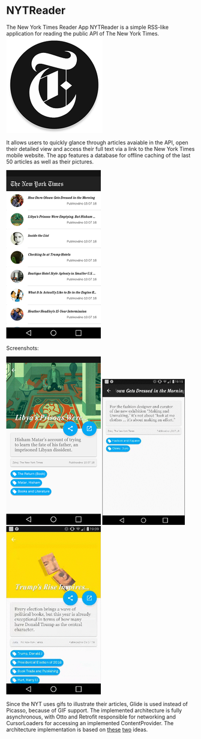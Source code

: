 # NYTReader
The New York Times Reader App
NYTReader is a simple RSS-like application for reading the public API of The New York Times.
![Alt text](web_hi_res_256.png?raw=true "logo")

It allows users to quickly glance through articles avaiable in the API, open their detailed view and access their full text via a link to the New York Times mobile website.
The app features a database for offline caching of the last 50 articles as well as their pictures.

![Alt text](NYTlist.png?raw=true "logo")

Screenshots:

![Alt text](NYTdetail.png?raw=true "logo")
![Alt text](headline.gif?raw=true "logo")
![Alt text](giftrump.gif?raw=true "logo")

Since the NYT uses gifs to illustrate their articles, Glide is used instead of Picasso, because of GIF support.
The implemented architecture is fully asynchronous, with Otto and Retrofit responsible for networking and CursorLoaders for accessing an implemented ContentProvider.
The architecture implementation is based on [these](https://www.linkedin.com/pulse/networking-made-easy-android-retrofit-haider-khan) [two](http://blog.joanzapata.com/robust-architecture-for-an-android-app/) ideas.
